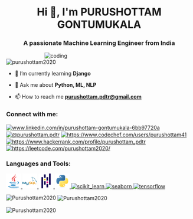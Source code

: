 <h1 align="center">Hi 👋, I'm PURUSHOTTAM GONTUMUKALA</h1>
<h3 align="center">A passionate Machine Learning Engineer from India</h3>
<img align="right" alt="coding" width="400" src="https://camo.githubusercontent.com/7de37139d0b4c1ce40865e799b446c0e963a3dd8fb68d239707237c40604fa3d/68747470733a2f2f63646e2e6472696262626c652e636f6d2f75736572732f3733303730332f73637265656e73686f74732f363538313234332f6176656e746f2e676966">
<p align="left"> <img src="https://komarev.com/ghpvc/?username=purushottam2020&label=Profile%20views&color=0e75b6&style=flat" alt="purushottam2020" /> </p>

- 🌱 I’m currently learning **Django**

- 💬 Ask me about **Python, ML, NLP**

- 📫 How to reach me **purushottam.pdtr@gmail.com**

<h3 align="left">Connect with me:</h3>
<p align="left">
<a href="https://linkedin.com/in/www.linkedin.com/in/purushottam-gontumukala-6bb97720a" target="blank"><img align="center" src="https://raw.githubusercontent.com/rahuldkjain/github-profile-readme-generator/master/src/images/icons/Social/linked-in-alt.svg" alt="www.linkedin.com/in/purushottam-gontumukala-6bb97720a" height="30" width="40" /></a>
<a href="https://medium.com/@purushottam.pdtr" target="blank"><img align="center" src="https://raw.githubusercontent.com/rahuldkjain/github-profile-readme-generator/master/src/images/icons/Social/medium.svg" alt="@purushottam.pdtr" height="30" width="40" /></a>
<a href="https://www.codechef.com/users/https://www.codechef.com/users/purushottam41" target="blank"><img align="center" src="https://cdn.jsdelivr.net/npm/simple-icons@3.1.0/icons/codechef.svg" alt="https://www.codechef.com/users/purushottam41" height="30" width="40" /></a>
<a href="https://www.hackerrank.com/https://www.hackerrank.com/profile/purushottam_pdtr" target="blank"><img align="center" src="https://raw.githubusercontent.com/rahuldkjain/github-profile-readme-generator/master/src/images/icons/Social/hackerrank.svg" alt="https://www.hackerrank.com/profile/purushottam_pdtr" height="30" width="40" /></a>
<a href="https://www.leetcode.com/https://leetcode.com/purushottam2020/" target="blank"><img align="center" src="https://raw.githubusercontent.com/rahuldkjain/github-profile-readme-generator/master/src/images/icons/Social/leet-code.svg" alt="https://leetcode.com/purushottam2020/" height="30" width="40" /></a>
</p>

<h3 align="left">Languages and Tools:</h3>
<p align="left"> <a href="https://www.java.com" target="_blank" rel="noreferrer"> <img src="https://raw.githubusercontent.com/devicons/devicon/master/icons/java/java-original.svg" alt="java" width="40" height="40"/> </a> <a href="https://www.mysql.com/" target="_blank" rel="noreferrer"> <img src="https://raw.githubusercontent.com/devicons/devicon/master/icons/mysql/mysql-original-wordmark.svg" alt="mysql" width="40" height="40"/> </a> <a href="https://pandas.pydata.org/" target="_blank" rel="noreferrer"> <img src="https://raw.githubusercontent.com/devicons/devicon/2ae2a900d2f041da66e950e4d48052658d850630/icons/pandas/pandas-original.svg" alt="pandas" width="40" height="40"/> </a> <a href="https://www.python.org" target="_blank" rel="noreferrer"> <img src="https://raw.githubusercontent.com/devicons/devicon/master/icons/python/python-original.svg" alt="python" width="40" height="40"/> </a> <a href="https://scikit-learn.org/" target="_blank" rel="noreferrer"> <img src="https://upload.wikimedia.org/wikipedia/commons/0/05/Scikit_learn_logo_small.svg" alt="scikit_learn" width="40" height="40"/> </a> <a href="https://seaborn.pydata.org/" target="_blank" rel="noreferrer"> <img src="https://seaborn.pydata.org/_images/logo-mark-lightbg.svg" alt="seaborn" width="40" height="40"/> </a> <a href="https://www.tensorflow.org" target="_blank" rel="noreferrer"> <img src="https://www.vectorlogo.zone/logos/tensorflow/tensorflow-icon.svg" alt="tensorflow" width="40" height="40"/> </a> </p>

<p><img align="left" src="https://github-readme-stats.vercel.app/api/top-langs?username=Purushottam2020&show_icons=true&locale=en&layout=compact" alt="Purushottam2020" /></p>

<p>&nbsp;<img align="center" src="https://github-readme-stats.vercel.app/api?username=Purushottam2020&show_icons=true&locale=en" alt="Purushottam2020" /></p>

<p><img align="center" src="https://github-readme-streak-stats.herokuapp.com/?user=Purushottam2020&" alt="Purushottam2020" /></p>

